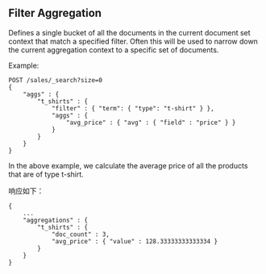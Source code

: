 ## Filter Aggregation

Defines a single bucket of all the documents in the current document set context that match a specified filter. Often this will be used to narrow down the current aggregation context to a specific set of documents.

Example:
    
    
    POST /sales/_search?size=0
    {
        "aggs" : {
            "t_shirts" : {
                "filter" : { "term": { "type": "t-shirt" } },
                "aggs" : {
                    "avg_price" : { "avg" : { "field" : "price" } }
                }
            }
        }
    }

In the above example, we calculate the average price of all the products that are of type t-shirt.

响应如下：
    
    
    {
        ...
        "aggregations" : {
            "t_shirts" : {
                "doc_count" : 3,
                "avg_price" : { "value" : 128.33333333333334 }
            }
        }
    }
